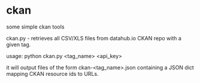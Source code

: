 ckan
====

some simple ckan tools

ckan.py - retrieves all CSV/XLS files from datahub.io CKAN repo with a given tag.

usage: python ckan.py <tag_name> <api_key>

it will output files of the form ckan-<tag_name>.json containing a JSON dict mapping CKAN resource ids to URLs.


